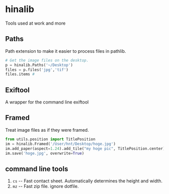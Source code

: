 # hinalib

Tools used at work and more

## Paths

Path extension to make it easier to process files in pathlib.

```python
# Get the image files on the desktop.
p = hinalib.Paths('~/Desktop')
files = p.files('jpg','tif')
files.items #
```

## Exiftool
A wrapper for the command line exiftool

## Framed

Treat image files as if they were framed.

```python
from utils.position import TitlePosition
im = hinalib.Framed('/User/hnt/Desktop/hoge.jpg')
im.add_paper(aspect=1.24).add_tile("my hoge pic", TitlePosition.center)
im.save('hoge.jpg', overwrite=True)
```

## command line tools

1. `cs` -- Fast contact sheet. Automatically determines the height and width.
1. `mz` -- Fast zip file. ignore dotfile.   
